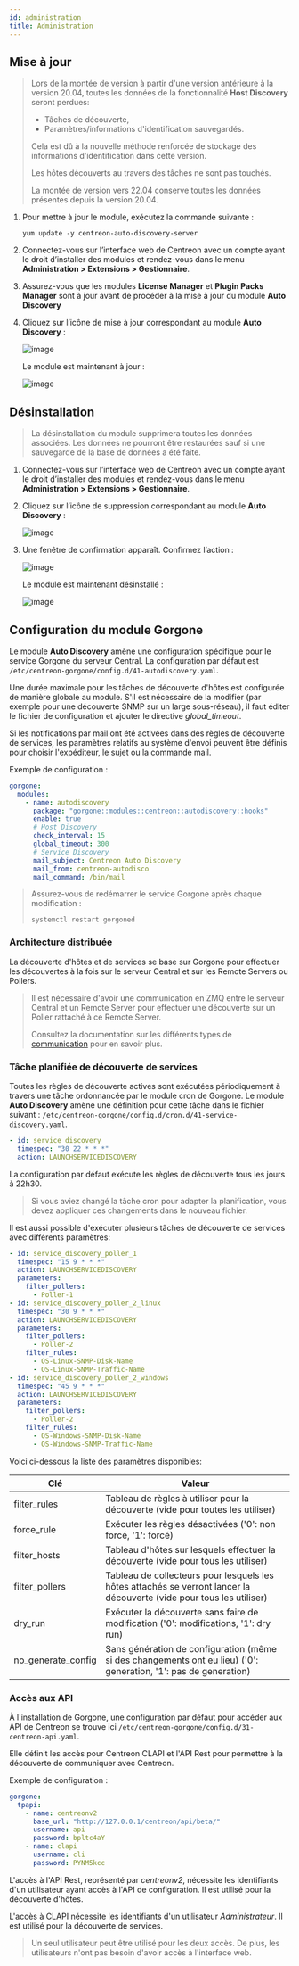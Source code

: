 ```yaml
---
id: administration
title: Administration
---
```


## Mise à jour

> Lors de la montée de version à partir d'une version antérieure à la version
> 20.04, toutes les données de la fonctionnalité **Host Discovery** seront
> perdues:
>
> - Tâches de découverte,
> - Paramètres/informations d'identification sauvegardés.
>
> Cela est dû à la nouvelle méthode renforcée de stockage des informations
> d'identification dans cette version.
>
> Les hôtes découverts au travers des tâches ne sont pas touchés.
>
> La montée de version vers 22.04 conserve toutes les données présentes depuis
> la version 20.04.

1. Pour mettre à jour le module, exécutez la commande suivante :

    ``` shell
    yum update -y centreon-auto-discovery-server
    ```

2. Connectez-vous sur l’interface web de Centreon avec un compte ayant le
droit d’installer des modules et rendez-vous dans le menu **Administration >
Extensions > Gestionnaire**.

3. Assurez-vous que les modules **License Manager** et **Plugin Packs Manager**
  sont à jour avant de procéder à la mise à jour du module **Auto Discovery**

3. Cliquez sur l’icône de mise à jour correspondant au module **Auto Discovery** :

    ![image](../../assets/monitoring/discovery/update.png)

    Le module est maintenant à jour :

    ![image](../../assets/monitoring/discovery/install-after.png)

## Désinstallation

> La désinstallation du module supprimera toutes les données associées. Les
> données ne pourront être restaurées sauf si une sauvegarde de la base de
> données a été faite.

1. Connectez-vous sur l’interface web de Centreon avec un compte ayant le
droit d’installer des modules et rendez-vous dans le menu **Administration >
Extensions > Gestionnaire**.

2. Cliquez sur l’icône de suppression correspondant au module **Auto Discovery** :

    ![image](../../assets/monitoring/discovery/install-after.png)

3. Une fenêtre de confirmation apparaît. Confirmez l’action :

    ![image](../../assets/monitoring/discovery/uninstall-popin.png)

    Le module est maintenant désinstallé :

    ![image](../../assets/monitoring/discovery/install-before.png)

## Configuration du module Gorgone

Le module **Auto Discovery** amène une configuration spécifique pour le service
Gorgone du serveur Central. La configuration par défaut est
`/etc/centreon-gorgone/config.d/41-autodiscovery.yaml`.

Une durée maximale pour les tâches de découverte d'hôtes est configurée de
manière globale au module. S'il est nécessaire de la modifier (par exemple pour
une découverte SNMP sur un large sous-réseau), il faut éditer le fichier
de configuration et ajouter le directive *global_timeout*.

Si les notifications par mail ont été activées dans des règles de découverte de
services, les paramètres relatifs au système d'envoi peuvent être définis pour
choisir l'expéditeur, le sujet ou la commande mail.

Exemple de configuration :

```yaml
gorgone:
  modules:
    - name: autodiscovery
      package: "gorgone::modules::centreon::autodiscovery::hooks"
      enable: true
      # Host Discovery
      check_interval: 15
      global_timeout: 300
      # Service Discovery
      mail_subject: Centreon Auto Discovery
      mail_from: centreon-autodisco
      mail_command: /bin/mail
```

> Assurez-vous de redémarrer le service Gorgone après chaque modification :
>
> ```shell
> systemctl restart gorgoned
> ```

### Architecture distribuée

La découverte d'hôtes et de services se base sur Gorgone pour effectuer les
découvertes à la fois sur le serveur Central et sur les Remote Servers ou
Pollers.

> Il est nécessaire d'avoir une communication en ZMQ entre le serveur Central
> et un Remote Server pour effectuer une découverte sur un Poller rattaché à ce
> Remote Server.
>
> Consultez la documentation sur les différents types de
> [communication](../monitoring-servers/communications.md) pour en savoir
> plus.

### Tâche planifiée de découverte de services

Toutes les règles de découverte actives sont exécutées périodiquement à travers
une tâche ordonnancée par le module cron de Gorgone. Le module **Auto
Discovery** amène une définition pour cette tâche dans le fichier suivant :
`/etc/centreon-gorgone/config.d/cron.d/41-service-discovery.yaml`.

```yaml
- id: service_discovery
  timespec: "30 22 * * *"
  action: LAUNCHSERVICEDISCOVERY
```

La configuration par défaut exécute les règles de découverte tous les jours à
22h30.

> Si vous aviez changé la tâche cron pour adapter la planification, vous
> devez appliquer ces changements dans le nouveau fichier.

Il est aussi possible d'exécuter plusieurs tâches de découverte de services
avec différents paramètres:

```yaml
- id: service_discovery_poller_1
  timespec: "15 9 * * *"
  action: LAUNCHSERVICEDISCOVERY
  parameters:
    filter_pollers:
      - Poller-1
- id: service_discovery_poller_2_linux
  timespec: "30 9 * * *"
  action: LAUNCHSERVICEDISCOVERY
  parameters:
    filter_pollers:
      - Poller-2
    filter_rules:
      - OS-Linux-SNMP-Disk-Name
      - OS-Linux-SNMP-Traffic-Name
- id: service_discovery_poller_2_windows
  timespec: "45 9 * * *"
  action: LAUNCHSERVICEDISCOVERY
  parameters:
    filter_pollers:
      - Poller-2
    filter_rules:
      - OS-Windows-SNMP-Disk-Name
      - OS-Windows-SNMP-Traffic-Name
```

Voici ci-dessous la liste des paramètres disponibles:

| Clé                  | Valeur                                                                                                               |
|----------------------|----------------------------------------------------------------------------------------------------------------------|
| filter\_rules        | Tableau de règles à utiliser pour la découverte (vide pour toutes les utiliser)                                      |
| force\_rule          | Exécuter les règles désactivées ('0': non forcé, '1': forcé)                                                         |
| filter\_hosts        | Tableau d'hôtes sur lesquels effectuer la découverte (vide pour tous les utiliser)                                   |
| filter\_pollers      | Tableau de collecteurs pour lesquels les hôtes attachés se verront lancer la découverte (vide pour tous les utiliser) |
| dry\_run             | Exécuter la découverte sans faire de modification ('0': modifications, '1': dry run)                                 |
| no\_generate\_config | Sans génération de configuration (même si des changements ont eu lieu) ('0': generation, '1': pas de generation)     |

### Accès aux API

À l'installation de Gorgone, une configuration par défaut pour accéder aux API
de Centreon se trouve ici `/etc/centreon-gorgone/config.d/31-centreon-api.yaml`.

Elle définit les accès pour Centreon CLAPI et l'API Rest pour permettre à la
découverte de communiquer avec Centreon.

Exemple de configuration :

```yaml
gorgone:
  tpapi:
    - name: centreonv2
      base_url: "http://127.0.0.1/centreon/api/beta/"
      username: api
      password: bpltc4aY
    - name: clapi
      username: cli
      password: PYNM5kcc
```

L'accès à l'API Rest, représenté par *centreonv2*, nécessite les identifiants
d'un utilisateur ayant accès à l'API de configuration. Il est utilisé
pour la découverte d'hôtes.

L'accès à CLAPI nécessite les identifiants d'un utilisateur *Administrateur*.
Il est utilisé pour la découverte de services.

> Un seul utilisateur peut être utilisé pour les deux accès. De plus, les
> utilisateurs n'ont pas besoin d'avoir accès à l'interface web.
